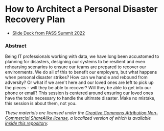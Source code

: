 # How to Architect a Personal Disaster Recovery Plan

* [Slide Deck from PASS Summit 2022](https://bobpusateri.blob.core.windows.net/shared/DemoData/PersonalDRPlan-PASS2022.pdf)


### Abstract
Being IT professionals working with data, we have long been accustomed to planning for disasters, designing our systems to be resilient and even rehearsing scenarios to ensure our teams are prepared to recover our environments. We do all of this to benefit our employers, but what happens when personal disaster strikes? How can we handle and rebound from adversity? Or what if we aren't here and our loved ones are left to pick up the pieces - will they be able to recover? Will they be able to get into our phone or email? This session is centered around ensuring our loved ones have the tools necessary to handle the ultimate disaster. Make no mistake, this session is about them, not you.

_These materials are licensed under the [Creative Commons Attribution Non-Commercial ShareAlike license](https://creativecommons.org/licenses/by-nc-sa/4.0/), a localized version of which is available [inside this repository](https://github.com/BobPusateri/PresentationDemos/blob/master/License.md)._
